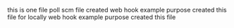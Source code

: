 this is one file
poll scm file created 
web hook example purpose created this file 
for locally web hook example purpose created this file

